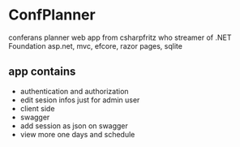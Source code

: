 # ConfPlanner

conferans planner web app from csharpfritz who streamer of .NET Foundation
asp.net, mvc, efcore, razor pages, sqlite


## app contains

- authentication and authorization
- edit sesion infos just for admin user
- client side
- swagger
- add session as json on swagger 
- view more one days and schedule
